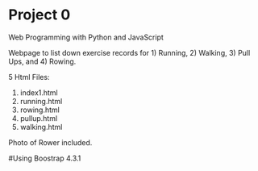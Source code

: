 # Project 0

Web Programming with Python and JavaScript

Webpage to list down exercise records for 1) Running, 2) Walking, 3) Pull Ups, and 4) Rowing.

5 Html Files: 
1. index1.html
2. running.html
3. rowing.html
4. pullup.html
5. walking.html

Photo of Rower included.

#Using Boostrap 4.3.1



	